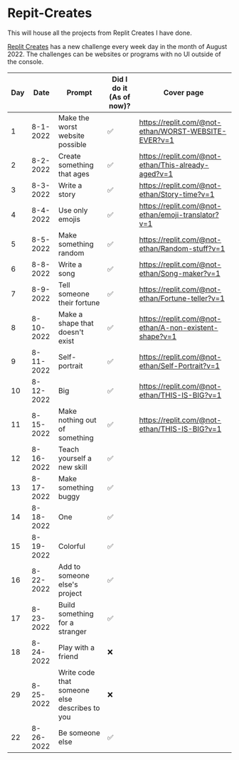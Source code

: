 # Repit-Creates
This will house all the projects from Replit Creates I have done.

[Replit Creates](https://creates.replit.com/) has a new challenge every week day in the month of August 2022. The challenges can be websites or programs with no UI outside of the console.

| Day | Date| Prompt | Did I do it (As of now)? | Cover page |
| --- | --- | --- | --- | --- |
| 1 | 8-1-2022 | Make the worst website possible | ✅ | https://replit.com/@not-ethan/WORST-WEBSITE-EVER?v=1 |
| 2 | 8-2-2022 | Create something that ages | ✅ | https://replit.com/@not-ethan/This-already-aged?v=1 |
| 3 | 8-3-2022 | Write a story | ✅ | https://replit.com/@not-ethan/Story-time?v=1 |
| 4 | 8-4-2022 | Use only emojis | ✅ | https://replit.com/@not-ethan/emoji-translator?v=1 |
| 5 | 8-5-2022 | Make something random | ✅ | https://replit.com/@not-ethan/Random-stuff?v=1 |
| 6 | 8-8-2022 | Write a song | ✅ | https://replit.com/@not-ethan/Song-maker?v=1 |
| 7 | 8-9-2022 | Tell someone their fortune | ✅ | https://replit.com/@not-ethan/Fortune-teller?v=1 |
| 8 | 8-10-2022 | Make a shape that doesn't exist | ✅ | https://replit.com/@not-ethan/A-non-existent-shape?v=1 |
| 9 | 8-11-2022 | Self-portrait | ✅ | https://replit.com/@not-ethan/Self-Portrait?v=1 |
| 10 | 8-12-2022 | Big | ✅ | https://replit.com/@not-ethan/THIS-IS-BIG?v=1 |
| 11 | 8-15-2022 | Make nothing out of something | ✅ | https://replit.com/@not-ethan/THIS-IS-BIG?v=1 |
| 12 | 8-16-2022 | Teach yourself a new skill | ✅ | |
| 13 | 8-17-2022 | Make something buggy | ✅ | |
| 14 | 8-18-2022 | One | ✅ | |
| 15 | 8-19-2022 | Colorful | ✅ | |
| 16 | 8-22-2022 | Add to someone else's project | ✅ | |
| 17 | 8-23-2022 | Build something for a stranger | ✅ | |
| 18 | 8-24-2022 | Play with a friend | ❌ | |
| 29 | 8-25-2022 | Write code that someone else describes to you | ❌ | |
| 22 | 8-26-2022 | Be someone else | ✅ | |